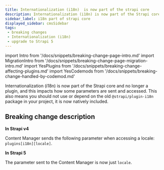```yaml
---
title: Internationalization (i18n)  is now part of the strapi core
description: Internationalization (i18n) is now part of the Strapi core and no longer a plugin, and this impacts how the locale parameter is sent and accessed.
sidebar_label: i18n part of strapi core
displayed_sidebar: cmsSidebar
tags:
 - breaking changes
 - Internationalization (i18n)
 - upgrade to Strapi 5
---
```


import Intro from '/docs/snippets/breaking-change-page-intro.md'
import MigrationIntro from '/docs/snippets/breaking-change-page-migration-intro.md'
import YesPlugins from '/docs/snippets/breaking-change-affecting-plugins.md'
import YesCodemods from '/docs/snippets/breaking-change-handled-by-codemod.md'

Internationalization (i18n) is now part of the Strapi core and no longer a plugin, and this impacts how some parameters are sent and accessed. This also means you should not use or depend on the old `@strapi/plugin-i18n` package in your project, it is now natively included.

 <Intro />

<YesPlugins />
<YesCodemods />

## Breaking change description

<SideBySideContainer>

<SideBySideColumn>

**In Strapi v4**

Content Manager sends the following parameter when accessing a locale: `plugins[i18n][locale]`.

</SideBySideColumn>

<SideBySideColumn>

**In Strapi 5**

The parameter sent to the Content Manager is now just `locale`.

</SideBySideColumn>

</SideBySideContainer>
